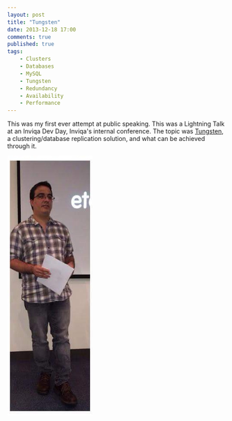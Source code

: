 ```yaml
---
layout: post
title: "Tungsten"
date: 2013-12-18 17:00
comments: true
published: true
tags:
    - Clusters
    - Databases
    - MySQL
    - Tungsten
    - Redundancy
    - Availability
    - Performance
---
```


This was my first ever attempt at public speaking. This was a Lightning Talk at an Inviqa Dev Day, Inviqa's internal conference.
The topic was [Tungsten](https://docs.continuent.com/), a clustering/database replication solution, and what can be achieved through it.

![Speaking at Inviqa Dev Day December 2013](/assets/talks/images/2013-12-18-marco-tungsten.jpg)
